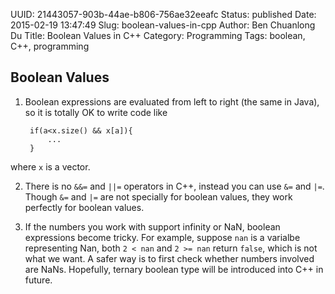 UUID: 21443057-903b-44ae-b806-756ae32eeafc
Status: published
Date: 2015-02-19 13:47:49
Slug: boolean-values-in-cpp
Author: Ben Chuanlong Du
Title: Boolean Values in C++
Category: Programming
Tags: boolean, C++, programming

## Boolean Values

1. Boolean expressions are evaluated from left to right (the same in Java),
so it is totally OK to write code like 

        if(a<x.size() && x[a]){
            ...
        }

where `x` is a vector.

2. There is no `&&=` and `||=` operators in C++,
instead you can use `&=` and `|=`.
Though `&=` and `|=` are not specially for boolean values, 
they work perfectly for boolean values.

3. If the numbers you work with support infinity or NaN, 
boolean expressions become tricky. 
For example, suppose `nan` is a varialbe representing Nan,
both `2 < nan` and `2 >= nan` return `false`,
which is not what we want. 
A safer way is to first check whether numbers involved are NaNs. 
Hopefully, ternary boolean type will be introduced into C++ in future. 


